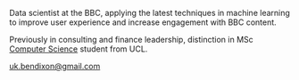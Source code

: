 Data scientist at the BBC, applying the latest techniques in machine learning to improve user experience and increase engagement with BBC content.

Previously in consulting and finance leadership, distinction in MSc [Computer Science](https://www.ucl.ac.uk/prospective-students/graduate/taught-degrees/computer-science-msc) student from UCL. 

uk.bendixon@gmail.com
